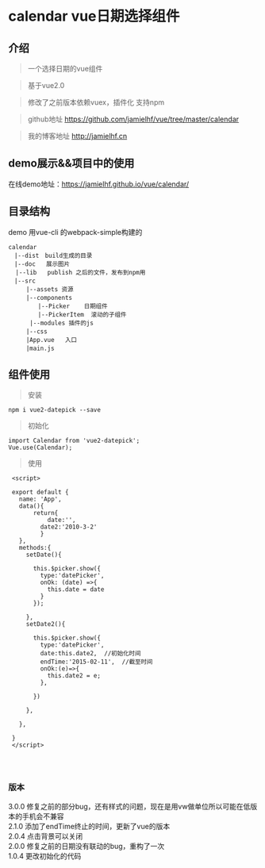 # calendar vue日期选择组件

## 介绍
>一个选择日期的vue组件

>基于vue2.0

>修改了之前版本依赖vuex，插件化  支持npm

>github地址 https://github.com/jamielhf/vue/tree/master/calendar

>我的博客地址 http://jamielhf.cn

## demo展示&&项目中的使用

在线demo地址：https://jamielhf.github.io/vue/calendar/


## 目录结构

demo 用vue-cli 的webpack-simple构建的
```
calendar
　|--dist　build生成的目录
　|--doc   展示图片
  |--lib   publish 之后的文件，发布到npm用
　|--src
　　　|--assets 资源
　　　|--components
　　　　　|--Picker    日期组件
　　　　　|--PickerItem  滚动的子组件
      |--modules 插件的js
　　　|--css
　　　|App.vue   入口
　　　|main.js
```

## 组件使用
>安装
```
npm i vue2-datepick --save
```

>初始化
```
import Calendar from 'vue2-datepick';
Vue.use(Calendar);
```


>使用


```
 <script>

 export default {
   name: 'App',
   data(){
       return{
           date:'',
         date2:'2010-3-2'
         }
   },
   methods:{
     setDate(){

       this.$picker.show({
         type:'datePicker',
         onOk: (date) =>{
           this.date = date
         }
       });

     },
     setDate2(){

       this.$picker.show({
         type:'datePicker',
         date:this.date2,  //初始化时间
         endTime:'2015-02-11',  //截至时间
         onOk:(e)=>{
           this.date2 = e;
         },

       })

     },

   },

 }
 </script>




```


### 版本
3.0.0 修复之前的部分bug，还有样式的问题，现在是用vw做单位所以可能在低版本的手机会不兼容  
2.1.0 添加了endTime终止的时间，更新了vue的版本  
2.0.4 点击背景可以关闭  
2.0.0 修复之前的日期没有联动的bug，重构了一次  
1.0.4 更改初始化的代码  

